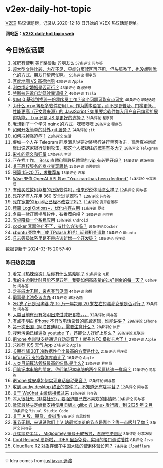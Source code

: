 # v2ex-daily-hot-topic

[V2EX](https://www.v2ex.com/) 热议话题榜，记录从 2020-12-18 日开始的 V2EX 热议话题榜单。

**网站版：[V2EX daily hot topic web](https://boojack.github.io/v2ex-daily-hot-topic-web/)**

## 今日热议话题

<!-- TODAY BEGIN -->

1. [减肥有使用 美司格鲁肽 的朋友么](https://www.v2ex.com/t/1015678) `57条评论` `问与答`
1. [超大型文件比较，内存不足，只能分页读区再匹配，但头都秃了，也没想到优化的方式，朋友们帮帮忙啊。](https://www.v2ex.com/t/1015733) `55条评论` `程序员`
1. [百度地图 VS 高德地图](https://www.v2ex.com/t/1015695) `43条评论` `Apple`
1. [利益绑定婚姻是否可行？](https://www.v2ex.com/t/1015705) `43条评论` `奇思妙想`
1. [特斯拉告诉自动驾驶靠谱吗？](https://www.v2ex.com/t/1015687) `40条评论` `Tesla`
1. [如何 0 基础到找到一份程序员工作？这个问题可能有点可笑](https://www.v2ex.com/t/1015757) `40条评论` `职场话题`
1. [为什么 mpv 等很多软件使用 Lua 作为脚本语言，而不是更普及、门槛更低、性能更高（正文附来源）的 JavaScript？如果要给软件加入用户自己编写扩展的功能， Lua 还是 JS 是更好的选择？](https://www.v2ex.com/t/1015740) `30条评论` `程序员`
1. [我想到了一个学习 nginx 的方式，嘿嘿嘿嘿](https://www.v2ex.com/t/1015701) `28条评论` `程序员`
1. [如何开发简单的对外 git 服务？](https://www.v2ex.com/t/1015682) `24条评论` `git`
1. [如何戒掉强迫症？](https://www.v2ex.com/t/1015745) `21条评论` `生活`
1. [假如一个人在 Telegram 群发消息说要对某银行进行黑客攻击，事后真被新闻曝出说这家银行受到攻击，那这个人被捉住的概率有多大？](https://www.v2ex.com/t/1015711) `18条评论` `Telegram`
1. [彩礼的意义和归属](https://www.v2ex.com/t/1015780) `17条评论` `生活`
1. [正在找工作， Boss 直聘和智联招聘里的 vip 有必要开吗？](https://www.v2ex.com/t/1015720) `16条评论` `职场话题`
1. [关于高校服务的商业变现思路](https://www.v2ex.com/t/1015766) `15条评论` `奇思妙想`
1. [预算 15-20 万，求推荐车](https://www.v2ex.com/t/1015692) `15条评论` `汽车`
1. [Wise 充值 OpenAI API 提示 "Your card has been declined"](https://www.v2ex.com/t/1015685) `14条评论` `分享发现`
1. [有谁买过数码荔枝的正版软件吗，谁来说说体验怎么样？](https://www.v2ex.com/t/1015713) `12条评论` `问与答`
1. [现在还有人在用 360 安全浏览器吗？](https://www.v2ex.com/t/1015696) `12条评论` `问与答`
1. [现在宽带的 ip 地址已经不改变了吗？](https://www.v2ex.com/t/1015748) `11条评论` `宽带症候群`
1. [精简 Logi Options+，优化内存占用](https://www.v2ex.com/t/1015714) `11条评论` `罗技`
1. [急需一款订阅提醒软件，有推荐的吗？](https://www.v2ex.com/t/1015761) `10条评论` `问与答`
1. [安卓降级一个系统应用](https://www.v2ex.com/t/1015731) `10条评论` `Android`
1. [docker 容器停止不了，有什么方法吗？](https://www.v2ex.com/t/1015718) `10条评论` `Docker`
1. [ubuntu 旁路由（或 TPclash 相关）问题相关请教](https://www.v2ex.com/t/1015710) `10条评论` `Ubuntu`
1. [日志等级体系里是不是应该新增一个开发级？](https://www.v2ex.com/t/1015709) `10条评论` `程序员`

数据更新于 2024-02-15 20:57:40

<!-- TODAY END -->

### 昨日热议话题

<!-- YESTERDAY BEGIN -->

1. [看完《热辣滚烫》后你有什么感触呢？](https://www.v2ex.com/t/1015563) `91条评论` `电影`
1. [我的生命倒计时可能不足五年，我要如何高质量的过好剩余的每一天？](https://www.v2ex.com/t/1015627) `63条评论` `问与答`
1. [走亲戚太无聊，来点春节见闻](https://www.v2ex.com/t/1015569) `44条评论` `随想`
1. [同事是老油条该咋办](https://www.v2ex.com/t/1015575) `41条评论` `职场话题`
1. [36 岁了还是没老婆 花 10 万一年包养 20 岁左右的漂亮女孩是否可行？](https://www.v2ex.com/t/1015622) `33条评论` `问与答`
1. [人类目前有没有发明出来过减肥食物。。。](https://www.v2ex.com/t/1015612) `32条评论` `问与答`
1. [有点不明白 iPhone 不开放电话录音的底层逻辑，谁能讲讲？](https://www.v2ex.com/t/1015625) `29条评论` `iPhone`
1. [第一次出国（阿联酋迪拜），需要注意什么？](https://www.v2ex.com/t/1015579) `28条评论` `旅行`
1. [搜索污染已经遍及 youtube 了，还能让人好好上网么？](https://www.v2ex.com/t/1015630) `28条评论` `互联网`
1. [iPhone 免越狱支持通话自动录音了！就差 NFC 模拟卡片了！](https://www.v2ex.com/t/1015585) `27条评论` `Apple`
1. [求推荐 iOS 天气 App](https://www.v2ex.com/t/1015639) `27条评论` `Apple`
1. [长期存储 30T 冷数据性价比最高的方案是什么](https://www.v2ex.com/t/1015673) `21条评论` `程序员`
1. [Infuse7.7 支持媒体库直连了](https://www.v2ex.com/t/1015558) `16条评论` `Apple`
1. [人类目前算法领域最高的结晶,是什么?](https://www.v2ex.com/t/1015671) `12条评论` `程序员`
1. [用笔记本电脑的朋友，你们笔记本电脑的两个风扇转速一样吗？](https://www.v2ex.com/t/1015629) `12条评论` `问与答`
1. [iPhone 或安卓如何实现电话自动录音？](https://www.v2ex.com/t/1015598) `12条评论` `问与答`
1. [收到 authy desktop 终止的邮件了，不知道还有啥平替？](https://www.v2ex.com/t/1015565) `12条评论` `问与答`
1. [关于 WeChat 由微信换绑过来](https://www.v2ex.com/t/1015587) `11条评论` `问与答`
1. [本人很社恐（非常社恐），要强迫自己做不喜欢的事情吗](https://www.v2ex.com/t/1015633) `10条评论` `问与答`
1. [微软最终决定继续支持使用旧版本 glibc 的 Linux 发行版，到 2025 年 2 月](https://www.v2ex.com/t/1015617) `10条评论` `Visual Studio Code`
1. [关于 A 股，期货，虚拟币](https://www.v2ex.com/t/1015655) `8条评论` `奇思妙想`
1. [春节无聊，来说说你们上 V 站最常浏览的节点是哪个？哪一点吸引了你？](https://www.v2ex.com/t/1015636) `8条评论` `问与答`
1. [连续续费半年， Midjourney 账号无故被封，客服拒绝回应](https://www.v2ex.com/t/1015626) `8条评论` `分享发现`
1. [Cool Request 更新啦， IDEA 里面免费、实用的接口调试插件](https://www.v2ex.com/t/1015603) `8条评论` `Java`
1. [Cloudflare R2 对象存储在中国大陆的使用体验如何？](https://www.v2ex.com/t/1015632) `7条评论` `Cloudflare`

<!-- YESTERDAY END -->

---

💡 Idea comes from [justjavac 迷渡](https://github.com/justjavac/)
